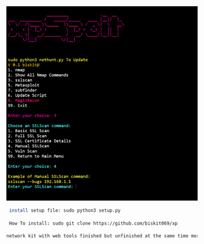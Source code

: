 <img src="screenshot.png" alt="Main Menu Screenshot" width="600">


```bash
 install setup file: sudo python3 setup.py 

 How To install: sudo git clone https://github.com/biskit069/xp 

network kit with web tools finished but unfinished at the same time more tools and more stuff to make this tool a really good tool coming soon!!!
